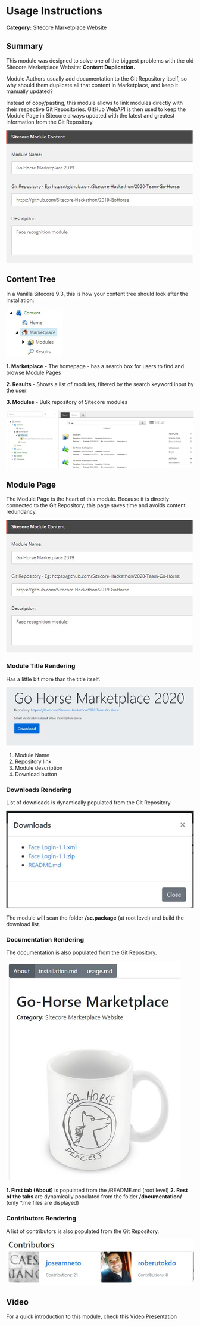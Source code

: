 # Usage Instructions 

**Category:** Sitecore Marketplace Website

## Summary

This module was designed to solve one of the biggest problems with the old Sitecore Marketplace Website: **Content Duplication.**

Module Authors usually add documentation to the Git Repository itself, so why should them duplicate all that content 
in Marketplace, and keep it manually updated? 

Instead of copy/pasting, this module allows to link modules directly with their respective Git Repositories. 
GitHub WebAPI is then used to keep the Module Page in Sitecore always updated with the latest 
and greatest information from the Git Repository.

![Module fields](images/modulefields.jpg?raw=true "Module fields") 


## Content Tree

In a Vanilla Sitecore 9.3, this is how your content tree should look after the installation:

![Content Tree](images/content-tree-home.jpg?raw=true "Content Tree") 

**1. Marketplace** - The homepage - has a search box for users to find and browse Module Pages

**2. Results** - Shows a list of modules, filtered by the search keyword input by the user

**3. Modules** - Bulk repository of Sitecore modules

![Modules folder](images/content-tree-modules.jpg?raw=true "Modules folder") 


## Module Page

The Module Page is the heart of this module. Because it is directly connected to the Git Repository, this page saves time 
and avoids content redundancy.

![Module fields](images/modulefields.jpg?raw=true "Module fields") 


### Module Title Rendering

Has a little bit more than the title itself.

![Module Title](images/module-title.jpg?raw=true "Module Title") 

1. Module Name
2. Repository link
3. Module description
4. Download button



### Downloads Rendering

List of downloads is dynamically populated from the Git Repository. 

![Downloads](images/module-downloads.jpg?raw=true "Downloads") 

The module will scan the folder **/sc.package** (at root level) and build the download list.



### Documentation Rendering

The documentation is also populated from the Git Repository. 

![Documentation](images/module-documentation.jpg?raw=true "Documentation") 

**1. First tab (About)** is populated from the /README.md (root level)
**2. Rest of the tabs** are dynamically populated from the folder **/documentation/** (only *.me files are displayed)



### Contributors Rendering

A list of contributors is also populated from the Git Repository. 

![Contributors](images/module-contributors.jpg?raw=true "Contributors") 



## Video

For a quick introduction to this module, check this [Video Presentation](https://youtu.be/VJeheZ4DE08)